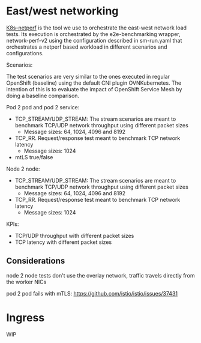 # East/west networking

[K8s-netperf](https://github.com/cloud-bulldozer/k8s-netperf) is the tool we use to orchestrate the east-west network load tests. Its execution is orchestrated by the e2e-benchmarking wrapper, network-perf-v2 using the configuration described in sm-run.yaml that orchestrates a netperf based workload in different scenarios and configurations.

Scenarios:

The test scenarios are very similar to the ones executed in regular OpenShift (baseline) using the default CNI plugin OVNKubernetes. The intention of this is to evaluate the impact of OpenShift Service Mesh by doing a baseline comparison.

Pod 2 pod and pod 2 service:

- TCP_STREAM/UDP_STREAM: The stream scenarios are meant to benchmark TCP/UDP network throughput using different packet sizes
  - Message sizes: 64, 1024, 4096 and 8192
- TCP_RR. Request/response test meant to benchmark TCP network latency
  - Message sizes: 1024
- mtLS true/false

Node 2 node:

- TCP_STREAM/UDP_STREAM: The stream scenarios are meant to benchmark TCP/UDP network throughput using different packet sizes
  - Message sizes: 64, 1024, 4096 and 8192
- TCP_RR. Request/response test meant to benchmark TCP network latency
  - Message sizes: 1024

KPIs:
- TCP/UDP throughput with different packet sizes
- TCP latency with different packet sizes


## Considerations

node 2 node tests don't use the overlay network, traffic travels directly from the worker NICs

pod 2 pod fails with mTLS: https://github.com/istio/istio/issues/37431


# Ingress

WIP
